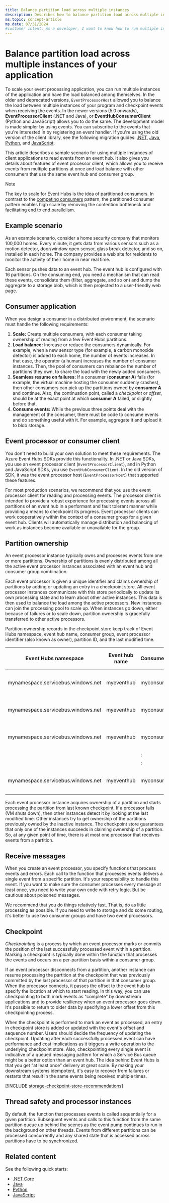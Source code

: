 ```yaml
---
title: Balance partition load across multiple instances
description: Describes how to balance partition load across multiple instances of your application using an event processor and the Azure Event Hubs SDK.  
ms.topic: concept-article
ms.date: 07/31/2024
#customer intent: As a developer, I want to know how to run multiple instances of my processing client to read data from an event hub. 
---
```


# Balance partition load across multiple instances of your application

To scale your event processing application, you can run multiple instances of the application and have the load balanced among themselves. In the older and deprecated versions, `EventProcessorHost` allowed you to balance the load between multiple instances of your program and checkpoint events when receiving the events. In the newer versions (5.0 onwards), **EventProcessorClient** (.NET and Java), or **EventHubConsumerClient** (Python and JavaScript) allows you to do the same. The development model is made simpler by using events. You can subscribe to the events that you're interested in by registering an event handler. If you're using the old version of the client library, see the following migration guides: [.NET](https://github.com/Azure/azure-sdk-for-net/blob/master/sdk/eventhub/Azure.Messaging.EventHubs/MigrationGuide.md), [Java](https://github.com/Azure/azure-sdk-for-java/blob/master/sdk/servicebus/azure-messaging-servicebus/migration-guide.md), [Python](https://github.com/Azure/azure-sdk-for-python/blob/master/sdk/servicebus/azure-servicebus/migration_guide.md), and [JavaScript](https://github.com/Azure/azure-sdk-for-js/blob/master/sdk/servicebus/service-bus/migrationguide.md).

This article describes a sample scenario for using multiple instances of client applications to read events from an event hub. It also gives you details about features of event processor client, which allows you to receive events from multiple partitions at once and load balance with other consumers that use the same event hub and consumer group.

> [!NOTE]
> The key to scale for Event Hubs is the idea of partitioned consumers. In contrast to the [competing consumers](/previous-versions/msp-n-p/dn568101(v=pandp.10)) pattern, the partitioned consumer pattern enables high scale by removing the contention bottleneck and facilitating end to end parallelism.

## Example scenario

As an example scenario, consider a home security company that monitors 100,000 homes. Every minute, it gets data from various sensors such as a motion detector, door/window open sensor, glass break detector, and so on, installed in each home. The company provides a web site for residents to monitor the activity of their home in near real time.

Each sensor pushes data to an event hub. The event hub is configured with 16 partitions. On the consuming end, you need a mechanism that can read these events, consolidate them (filter, aggregate, and so on) and dump the aggregate to a storage blob, which is then projected to a user-friendly web page.

## Consumer application

When you design a consumer in a distributed environment, the scenario must handle the following requirements:

1. **Scale:** Create multiple consumers, with each consumer taking ownership of reading from a few Event Hubs partitions.
2. **Load balance:** Increase or reduce the consumers dynamically. For example, when a new sensor type (for example, a carbon monoxide detector) is added to each home, the number of events increases. In that case, the operator (a human) increases the number of consumer instances. Then, the pool of consumers can rebalance the number of partitions they own, to share the load with the newly added consumers.
3. **Seamless resume on failures:** If a consumer (**consumer A**) fails (for example, the virtual machine hosting the consumer suddenly crashes), then other consumers can pick up the partitions owned by **consumer A** and continue. Also, the continuation point, called a *checkpoint* or *offset*, should be at the exact point at which **consumer A** failed, or slightly before that.
4. **Consume events:** While the previous three points deal with the management of the consumer, there must be code to consume events and do something useful with it. For example, aggregate it and upload it to blob storage.

## Event processor or consumer client

You don't need to build your own solution to meet these requirements. The Azure Event Hubs SDKs provide this functionality. In .NET or Java SDKs, you use an event processor client (`EventProcessorClient`), and in Python and JavaScript SDKs, you use `EventHubConsumerClient`. In the old version of SDK, it was the event processor host (`EventProcessorHost`) that supported these features.

For most production scenarios, we recommend that you use the event processor client for reading and processing events. The processor client is intended to provide a robust experience for processing events across all partitions of an event hub in a performant and fault tolerant manner while providing a means to checkpoint its progress. Event processor clients can work cooperatively within the context of a consumer group for a given event hub. Clients will automatically manage distribution and balancing of work as instances become available or unavailable for the group.

## Partition ownership 

An event processor instance typically owns and processes events from one or more partitions. Ownership of partitions is evenly distributed among all the active event processor instances associated with an event hub and consumer group combination. 

Each event processor is given a unique identifier and claims ownership of partitions by adding or updating an entry in a checkpoint store. All event processor instances communicate with this store periodically to update its own processing state and to learn about other active instances. This data is then used to balance the load among the active processors. New instances can join the processing pool to scale up. When instances go down, either because of failures or to scale down, partition ownership is gracefully transferred to other active processors.

Partition ownership records in the checkpoint store keep track of Event Hubs namespace,  event hub name, consumer group, event processor identifier (also known as owner), partition ID, and the last modified time.



| Event Hubs namespace               | Event hub name | **Consumer group** | Owner                                | Partition ID | Last modified time  |
| ---------------------------------- | -------------- | :----------------- | :----------------------------------- | :----------- | :------------------ |
| mynamespace.servicebus.windows.net | myeventhub     | myconsumergroup    | 3be3f9d3-9d9e-4c50-9491-85ece8334ff6 | 0            | 2020-01-15T01:22:15 |
| mynamespace.servicebus.windows.net | myeventhub     | myconsumergroup    | f5cc5176-ce96-4bb4-bbaa-a0e3a9054ecf | 1            | 2020-01-15T01:22:17 |
| mynamespace.servicebus.windows.net | myeventhub     | myconsumergroup    | 72b980e9-2efc-4ca7-ab1b-ffd7bece8472 | 2            | 2020-01-15T01:22:10 |
|                                    |                | :                  |                                      |              |                     |
|                                    |                | :                  |                                      |              |                     |
| mynamespace.servicebus.windows.net | myeventhub     | myconsumergroup    | 844bd8fb-1f3a-4580-984d-6324f9e208af | 15           | 2020-01-15T01:22:00 |

Each event processor instance acquires ownership of a partition and starts processing the partition from last known [checkpoint](#checkpoint). If a processor fails (VM shuts down), then other instances detect it by looking at the last modified time. Other instances try to get ownership of the partitions previously owned by the inactive instance. The checkpoint store guarantees that only one of the instances succeeds in claiming ownership of a partition. So, at any given point of time, there is at most one processor that receives events from a partition.

## Receive messages

When you create an event processor, you specify functions that process events and errors. Each call to the function that processes events delivers a single event from a specific partition. It's your responsibility to handle this event. If you want to make sure the consumer processes every message at least once, you need to write your own code with retry logic. But be cautious about poisoned messages.

We recommend that you do things relatively fast. That is, do as little processing as possible. If you need to write to storage and do some routing, it's better to use two consumer groups and have two event processors.

## Checkpoint

*Checkpointing* is a process by which an event processor marks or commits the position of the last successfully processed event within a partition. Marking a checkpoint is typically done within the function that processes the events and occurs on a per-partition basis within a consumer group. 

If an event processor disconnects from a partition, another instance can resume processing the partition at the checkpoint that was previously committed by the last processor of that partition in that consumer group. When the processor connects, it passes the offset to the event hub to specify the location at which to start reading. In this way, you can use checkpointing to both mark events as "complete" by downstream applications and to provide resiliency when an event processor goes down. It's possible to return to older data by specifying a lower offset from this checkpointing process. 

When the checkpoint is performed to mark an event as processed, an entry in checkpoint store is added or updated with the event's offset and sequence number. Users should decide the frequency of updating the checkpoint. Updating after each successfully processed event can have performance and cost implications  as it triggers a write operation to the underlying checkpoint store. Also, checkpointing every single event is indicative of a queued messaging pattern for which a Service Bus queue might be a better option than an event hub. The idea behind Event Hubs is that you get "at least once" delivery at great scale. By making your downstream systems idempotent, it's easy to recover from failures or restarts that result in the same events being received multiple times.


[!INCLUDE [storage-checkpoint-store-recommendations](./includes/storage-checkpoint-store-recommendations.md)]


## Thread safety and processor instances

By default, the function that processes events is called sequentially for a given partition. Subsequent events and calls to this function from the same partition queue up behind the scenes as the event pump continues to run in the background on other threads. Events from different partitions can be processed concurrently and any shared state that is accessed across partitions have to be synchronized.

## Related content
See the following quick starts:

- [.NET Core](event-hubs-dotnet-standard-getstarted-send.md)
- [Java](event-hubs-java-get-started-send.md)
- [Python](event-hubs-python-get-started-send.md)
- [JavaScript](event-hubs-node-get-started-send.md)

